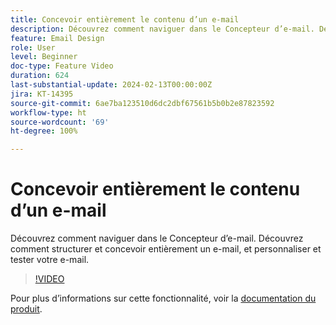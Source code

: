 ```yaml
---
title: Concevoir entièrement le contenu d’un e-mail
description: Découvrez comment naviguer dans le Concepteur d’e-mail. Découvrez comment structurer et concevoir entièrement un e-mail, et personnaliser et tester votre e-mail.
feature: Email Design
role: User
level: Beginner
doc-type: Feature Video
duration: 624
last-substantial-update: 2024-02-13T00:00:00Z
jira: KT-14395
source-git-commit: 6ae7ba123510d6dc2dbf67561b5b0b2e87823592
workflow-type: ht
source-wordcount: '69'
ht-degree: 100%

---
```



# Concevoir entièrement le contenu d’un e-mail

Découvrez comment naviguer dans le Concepteur d’e-mail. Découvrez comment structurer et concevoir entièrement un e-mail, et personnaliser et tester votre e-mail.

>[!VIDEO](https://video.tv.adobe.com/v/3425867/?learn=on)

Pour plus d’informations sur cette fonctionnalité, voir la [documentation du produit](https://experienceleague.adobe.com/docs/campaign-web/v8/msg/email/create-email.html?lang=fr).


